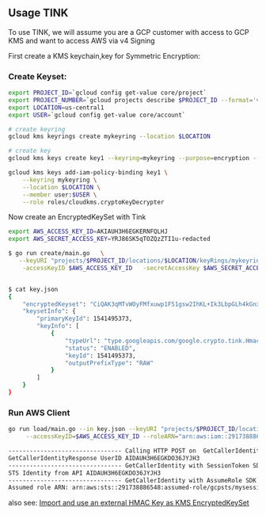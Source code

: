 
## Usage TINK

To use TINK, we will assume you are a GCP customer with access to GCP KMS and want to access AWS via v4 Signing


First create a KMS keychain,key for Symmetric Encryption:

### Create Keyset:

```bash
export PROJECT_ID=`gcloud config get-value core/project`
export PROJECT_NUMBER=`gcloud projects describe $PROJECT_ID --format='value(projectNumber)'`
export LOCATION=us-central1
export USER=`gcloud config get-value core/account`

# create keyring
gcloud kms keyrings create mykeyring --location $LOCATION

# create key
gcloud kms keys create key1 --keyring=mykeyring --purpose=encryption --location=$LOCATION

gcloud kms keys add-iam-policy-binding key1 \
    --keyring mykeyring \
    --location $LOCATION \
    --member user:$USER \
    --role roles/cloudkms.cryptoKeyDecrypter
```

Now create an EncryptedKeySet with Tink

```bash
export AWS_ACCESS_KEY_ID=AKIAUH3H6EGKERNFQLHJ
export AWS_SECRET_ACCESS_KEY=YRJ86SK5qTOZQzZTI1u-redacted

$ go run create/main.go   \
   --keyURI "projects/$PROJECT_ID/locations/$LOCATION/keyRings/mykeyring/cryptoKeys/key1" \
    -accessKeyID $AWS_ACCESS_KEY_ID   -secretAccessKey $AWS_SECRET_ACCESS_KEY 


$ cat key.json 
{
	"encryptedKeyset": "CiQAK3qMTvWOyFMfxuwp1F51gsw2IhKL+Ik3LbpGLh4kGnxD2M0SpQEA19oTT/8fQWj1EatySJyPea+B8BVmsfGL3hZaccIFRU4QsSAA9AVpqmQLa0TNr8MObU0gu6jG0AfgHEk4LKzQL8T3yAcdRpMxD2JBCB95k4y0rmc7FRKA1VLFoUNPMLDT4qfqxnQBOo5U+o94UUY+iD3hKTA4oc79BhSwP7rF9VxNkc00fLZuWO3nlYM7UbtlwKYCfTpdlEr32WRzCVRvir8g+UU=",
	"keysetInfo": {
		"primaryKeyId": 1541495373,
		"keyInfo": [
			{
				"typeUrl": "type.googleapis.com/google.crypto.tink.HmacKey",
				"status": "ENABLED",
				"keyId": 1541495373,
				"outputPrefixType": "RAW"
			}
		]
	}
}

```

### Run AWS Client

```bash
go run load/main.go --in key.json --keyURI "projects/$PROJECT_ID/locations/$LOCATION/keyRings/mykeyring/cryptoKeys/key1"  \
     --accessKeyID=$AWS_ACCESS_KEY_ID --roleARN="arn:aws:iam::291738886548:role/gcpsts"

-------------------------------- Calling HTTP POST on  GetCallerIdentity using Tink Signer
GetCallerIdentityResponse UserID AIDAUH3H6EGKDO36JYJH3
-------------------------------- GetCallerIdentity with SessionToken SDK
STS Identity from API AIDAUH3H6EGKDO36JYJH3
-------------------------------- GetCallerIdentity with AssumeRole SDK
Assumed role ARN: arn:aws:sts::291738886548:assumed-role/gcpsts/mysession
```

also see: [Import and use an external HMAC Key as KMS EncryptedKeySet](https://github.com/salrashid123/tink_samples/tree/main/external_hmac)
